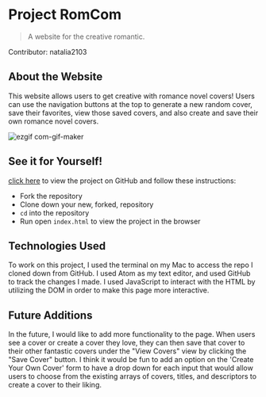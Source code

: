 # Project RomCom
> A website for the creative romantic.

Contributor: natalia2103


About the Website
--------------------

This website allows users to get creative with romance novel covers! Users can use the navigation buttons at the top to generate a new random cover, save their favorites, view those saved covers, and also create and save their own romance novel covers.

![ezgif com-gif-maker](https://user-images.githubusercontent.com/77814989/113514685-e77ca900-9524-11eb-9a1a-691eb5cf5dd7.gif)



See it for Yourself!
---------------------

[click here](https://github.com/natalia2103/romcom.git) to view the project on GitHub and follow these instructions:
- Fork the repository
- Clone down your new, forked, repository
- `cd` into the repository
- Run open `index.html` to view the project in the browser


Technologies Used
------------------

To work on this project, I used the terminal on my Mac to access the repo I cloned down from GitHub. I used Atom as my text editor, and used GitHub to track the changes I made. I used JavaScript to interact with the HTML by utilizing the DOM in order to make this page more interactive.


Future Additions
--------------------

In the future, I would like to add more functionality to the page.  When users see a cover or create a cover they love, they can then save that cover to their other fantastic covers under the "View Covers" view by clicking the "Save Cover" button. I think it would be fun to add an option on the 'Create Your Own Cover' form to have a drop down for each input that would allow users to choose from the existing arrays of covers, titles, and descriptors to create a cover to their liking.
